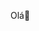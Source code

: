 Olá👋

<!--
Boas Vindas ao meu Perfil!

- 🔭 Estou estudando na Alura
- 🌱 Estou me desenvolvendo na linguagem JavaScript
- 😄 Utilizo esse espaço para minha organização e compartilhamento dos meu projetos desenvolvidos
![https://www.google.com/url?sa=i&url=https%3A%2F%2Ftenor.com%2Fsearch%2Ffire-gifs&psig=AOvVaw3ahGh0LK77PiUnueG-bgu2&ust=1723243992831000&source=images&cd=vfe&opi=89978449&ved=0CBAQjRxqFwoTCKjkpJfB5ocDFQAAAAAdAAAAABAE](link)
-->
